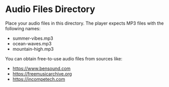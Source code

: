 # Audio Files Directory

Place your audio files in this directory. The player expects MP3 files with the following names:

- summer-vibes.mp3
- ocean-waves.mp3
- mountain-high.mp3

You can obtain free-to-use audio files from sources like:

- https://www.bensound.com
- https://freemusicarchive.org
- https://incompetech.com
